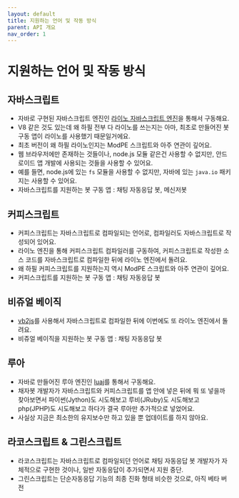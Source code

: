 ```yaml
---
layout: default
title: 지원하는 언어 및 작동 방식
parent: API 개요
nav_order: 1
---
```


# 지원하는 언어 및 작동 방식

## 자바스크립트
- 자바로 구현된 자바스크립트 엔진인 [라이노 자바스크립트 엔진](https://developer.mozilla.org/en-US/docs/Mozilla/Projects/Rhino)을 통해서 구동해요.
- V8 같은 것도 있는데 왜 하필 전부 다 라이노를 쓰는지는 아마, 최초로 만들어진 봇 구동 앱이 라이노를 사용했기 때문일거에요.
- 최초 버전이 왜 하필 라이노인지는 ModPE 스크립트와 아주 연관이 깊어요.
- 웹 브라우저에만 존재하는 것들이나, node.js 모듈 같은건 사용할 수 없지만, 안드로이드 앱 개발에 사용되는 것들을 사용할 수 있어요.
- 예를 들면, node.js에 있는 `fs` 모듈을 사용할 수 없지만, 자바에 있는 `java.io` 패키지는 사용할 수 있어요.
- 자바스크립트를 지원하는 봇 구동 앱 : 채팅 자동응답 봇, 메신저봇

## 커피스크립트
- 커피스크립트는 자바스크립트로 컴파일되는 언어로, 컴파일러도 자바스크립트로 작성되어 있어요.
- 라이노 엔진을 통해 커피스크립트 컴파일러를 구동하여, 커피스크립트로 작성한 소스 코드를 자바스크립트로 컴파일한 뒤에 라이노 엔진에서 돌려요.
- 왜 하필 커피스크립트를 지원하는지 역시 ModPE 스크립트와 아주 연관이 깊어요.
- 커피스크립트를 지원하는 봇 구동 앱 : 채팅 자동응답 봇

## 비쥬얼 베이직
- [vb2js](https://github.com/NikhilS/vb2js)를 사용해서 자바스크립트로 컴파일한 뒤에 이번에도 또 라이노 엔진에서 돌려요.
- 비쥬얼 베이직을 지원하는 봇 구동 앱 : 채팅 자동응답 봇

## 루아
- 자바로 만들어진 루아 엔진인 [luaj](https://github.com/luaj/luaj)를 통해서 구동해요.
- 채자봇 개발자가 자바스크립트와 커피스크립트를 앱 안에 넣은 뒤에 뭐 또 넣을까 찾아보면서 파이썬(Jython)도 시도해보고 루비(JRuby)도 시도해보고 php(JPHP)도 시도해보고 하다가 결국 루아만 추가적으로 넣었어요.
- 사실상 지금은 최소한의 유지보수만 하고 있을 뿐 업데이트를 하지 않아요.

## 라코스크립트 & 그린스크립트
- 라코스크립트는 자바스크립트로 컴파일되던 언어로 채팅 자동응답 봇 개발자가 자체적으로 구현한 것이나, 일반 자동응답이 추가되면서 지원 중단.
- 그린스크립트는 단순자동응답 기능의 최종 진화 형태 비슷한 것으로, 아직 베타 버전
